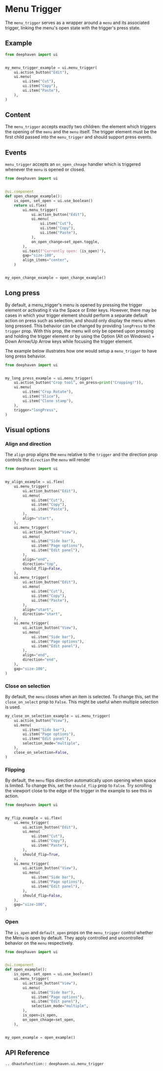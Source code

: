 # Menu Trigger

The `menu_trigger` serves as a wrapper around a `menu` and its associated trigger, linking the menu's open state with the trigger's press state.

## Example

```python
from deephaven import ui


my_menu_trigger_example = ui.menu_trigger(
    ui.action_button("Edit"),
    ui.menu(
        ui.item("Cut"),
        ui.item("Copy"),
        ui.item("Paste"),
    ),
)
```

## Content

The `menu_trigger` accepts exactly two children: the element which triggers the opening of the `menu` and the `menu` itself. The trigger element must be the first child passed into the `menu_trigger` and should support press events.

## Events

`menu_trigger` accepts an `on_open_chnage` handler which is triggered whenever the `menu` is opened or closed.

```python
from deephaven import ui


@ui.component
def open_change_example():
    is_open, set_open = ui.use_boolean()
    return ui.flex(
        ui.menu_trigger(
            ui.action_button("Edit"),
            ui.menu(
                ui.item("Cut"),
                ui.item("Copy"),
                ui.item("Paste"),
            ),
            on_open_change=set_open.toggle,
        ),
        ui.text(f"Currently open: {is_open}"),
        gap="size-100",
        align_items="center",
    )


my_open_change_example = open_change_example()
```

## Long press

By default, a menu_trigger's menu is opened by pressing the trigger element or activating it via the Space or Enter keys. However, there may be cases in which your trigger element should perform a separate default action on press such as selection, and should only display the menu when long pressed. This behavior can be changed by providing `longPress` to the `trigger` prop. With this prop, the menu will only be opened upon pressing and holding the trigger element or by using the Option (Alt on Windows) + Down Arrow/Up Arrow keys while focusing the trigger element.

The example below illustrates how one would setup a `menu_trigger` to have long press behavior.

```python
from deephaven import ui


my_long_press_example = ui.menu_trigger(
    ui.action_button("Crop tool", on_press=print("Cropping!")),
    ui.menu(
        ui.item("Crop Rotate"),
        ui.item("Slice"),
        ui.item("Clone stamp"),
    ),
    trigger="longPress",
)
```

## Visual options

### Align and direction

The `align` prop aligns the `menu` relative to the `trigger` and the direction prop controls the `direction` the `menu` will render

```python
from deephaven import ui


my_align_example = ui.flex(
    ui.menu_trigger(
        ui.action_button("Edit"),
        ui.menu(
            ui.item("Cut"),
            ui.item("Copy"),
            ui.item("Paste"),
        ),
        align="start",
    ),
    ui.menu_trigger(
        ui.action_button("View"),
        ui.menu(
            ui.item("Side bar"),
            ui.item("Page options"),
            ui.item("Edit panel"),
        ),
        align="end",
        direction="top",
        should_flip=False,
    ),
    ui.menu_trigger(
        ui.action_button("Edit"),
        ui.menu(
            ui.item("Cut"),
            ui.item("Copy"),
            ui.item("Paste"),
        ),
        align="start",
        direction="start",
    ),
    ui.menu_trigger(
        ui.action_button("View"),
        ui.menu(
            ui.item("Side bar"),
            ui.item("Page options"),
            ui.item("Edit panel"),
        ),
        align="end",
        direction="end",
    ),
    gap="size-100",
)
```

### Close on selection

By default, the `menu` closes when an item is selected. To change this, set the `close_on_select` prop to `False`. This might be useful when multiple selection is used.

```python
my_close_on_selection_example = ui.menu_trigger(
    ui.action_button("View"),
    ui.menu(
        ui.item("Side bar"),
        ui.item("Page options"),
        ui.item("Edit panel"),
        selection_mode="multiple",
    ),
    close_on_selection=False,
)
```

### Flipping

By default, the `menu` flips direction automatically upon opening when space is limited. To change this, set the `should_flip` prop to `False`. Try scrolling the viewport close to the edge of the trigger in the example to see this in action.

```python
from deephaven import ui


my_flip_example = ui.flex(
    ui.menu_trigger(
        ui.action_button("Edit"),
        ui.menu(
            ui.item("Cut"),
            ui.item("Copy"),
            ui.item("Paste"),
        ),
        should_flip=True,
    ),
    ui.menu_trigger(
        ui.action_button("View"),
        ui.menu(
            ui.item("Side bar"),
            ui.item("Page options"),
            ui.item("Edit panel"),
        ),
        should_flip=False,
    ),
    gap="size-100",
)
```

### Open

The `is_open` and `default_open` props on the `menu_trigger` control whether the Menu is open by default. They apply controlled and uncontrolled behavior on the `menu` respectively.

```python
from deephaven import ui


@ui.component
def open_example():
    is_open, set_open = ui.use_boolean()
    ui.menu_trigger(
        ui.action_button("View"),
        ui.menu(
            ui.item("Side bar"),
            ui.item("Page options"),
            ui.item("Edit panel"),
            selection_mode="multiple",
        ),
        is_open=is_open,
        on_open_chnage=set_open,
    ),


my_open_example = open_example()
```

## API Reference

```{eval-rst}
.. dhautofunction:: deephaven.ui.menu_trigger
```
